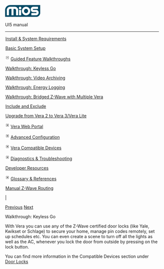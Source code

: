 ![](skins/mios/images/logo.png)

UI5 manual

  
---  
  
![](images/spacer.gif)[Install & System
Requirements](index.html#!docs5/installation_and_system_requirements_en_3Lite_all.md)

![](images/spacer.gif)[Basic System Setup ](index.html#!docs5/getting_started_en_3Lite_all.md)

![](skins/mios/images/minus.gif)[Guided Feature Walkthroughs
](features_en_3Lite_all.html)

![](images/spacer.gif)[Walkthrough: Keyless Go](index.html#!docs5/keyless_en_3Lite_all.md)

![](images/spacer.gif)[Walkthrough: Video Archiving](index.html#!docs5/video_archiving_en_3Lite_all.md)

![](images/spacer.gif)[Walkthrough: Energy Logging](index.html#!docs5/energy_logging_en_3Lite_all.md)

![](images/spacer.gif)[Walkthrough: Bridged Z-Wave with Multiple Vera](index.html#!docs5/multiple_units_en_3Lite_all.md)

![](images/spacer.gif)[Include and Exclude](index.html#!docs5/include_mode_en_3Lite_all.md)

![](images/spacer.gif)[Upgrade from Vera 2 to Vera 3/Vera Lite](index.html#!docs5/upgrade_en_3Lite_all.md)

![](skins/mios/images/plus.gif)[Vera Web Portal](index.html#!docs5/web_portal_en_3Lite_all.md)

![](skins/mios/images/plus.gif)[Advanced
Configuration](index.html#!docs5/advanced_configuration_en_3Lite_all.md)

![](skins/mios/images/plus.gif)[Vera Compatible
Devices](index.html#!docs5/supported_hardware_en_3Lite_all.md)

![](skins/mios/images/plus.gif)[Diagnostics &
Troubleshooting](index.html#!docs5/troubleshooting_en_3Lite_all.md)

![](images/spacer.gif)[Developer Resources](index.html#!docs5/developers_en_3Lite_all.md)

![](skins/mios/images/plus.gif)[Glossary &
References](index.html#!docs5/reference_en_3Lite_all.md)

![](images/spacer.gif)[Manual Z-Wave Routing](index.html#!docs5/ManualRoute_en_3Lite_all.md)

|

[Previous](index.html#!docs5/features_en_3Lite_all.md)
[Next](index.html#!docs5/video_archiving_en_3Lite_all.md)

Walkthrough: Keyless Go

With Vera you can use any of the Z-Wave certified door locks (like Yale,
Kwikset or Schlage) to secure your home, manage pin codes remotely, set up
schedules etc. You can even create a scene to turn off all the lights as well
as the AC, whenever you lock the door from outside by pressing on the lock
button.

You can find more information in the Compatible Devices section under [Door
Locks](index.html#!docs5/http://docs5.mios.com/door_locks_en_all_all.md)



  

